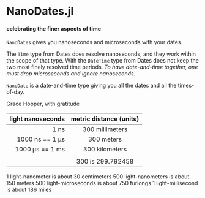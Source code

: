 # NanoDates.jl
#### celebrating the finer aspects of time

`NanoDates` gives you nanoseconds and microseconds with your dates.

The `Time` type from Dates does resolve nanoseconds, and they work within the scope of that type.
With the `DateTime` type from Dates does not keep the two most finely resolved time periods.
*To have date-and-time together, one must drop microseconds and ignore nanoseconds.*

`NanoDate` is a date-and-time type giving you all the dates and all the times-of-day.





Grace Hopper, with gratitude

| light nanoseconds | metric distance (units) |
|------------------:|:-----------------------:|
| 1 ns              | 300 millimeters         |
| 1000 ns == 1 μs   | 300 meters              |
| 1000 μs == 1 ms   | 300 kilometers          |
|                   |                         |
|                   | 300 is 299.792458       |

  1 light-nanometer    is about   30 centimeters
500 light-nanometers   is about  150 meters
500 light-microseconds is about  750 furlongs
  1 light-millisecond  is about  186 miles

